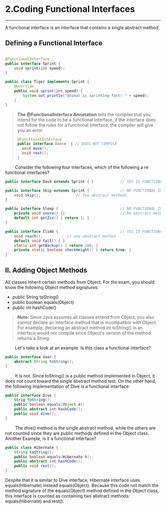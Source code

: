 # 2.Coding Functional Interfaces
--------------------------------
A functional interface is an interface that contains a single abstract method.

## Defining a Functional Interface

```java

@FunctionalInterface
public interface Sprint {
    void sprint(int speed);
}

public class Tiger implements Sprint {
    @Override
    public void sprint(int speed) {
        System.out.println("Animal is sprinting fast! " + speed);   
    }
}
```

> __The @FunctionalInterface Annotation__ tells the compiler that you intend for the code to be a functional interface.
> if the interface does not follow the rules for a functional interface, the compiler will give you an error.
> ```java
> @FunctionalInterface
> public interface Dance  { // DOES NOT COMPILE
>   void move();
>   void rest();
> }
> ```

&emsp;&emsp;
Consider the following four interfaces, which of the following a re functional interfaces?
```java
public interface Dash extends Sprint { }            // YES IS FUNCTIONAL INTERFACE

public interface Skip extends Sprint {              // NO FUNCTIONAL INTERFACE
    void skip();                // Two abstract methods
}

public interface Sleep {                            // NO FUNCTIONAL INTERFACE
    private void snore() {}                         // No abstract methods
    default int getZzz() { return 1; }
}

public interface Climb {                            // YES IS FUNCTIONAL INTERFACE
    void reach();           // one abstract method
    default void fall() { }
    static int getBackup() { return 100; }
    private static boolean checkHeight() { return true; }
}
```

## II. Adding Object Methods
All classes inherit certain methods from Object. For the exam, you should know the following Object method signatures:
- public String toString()
- public boolean equals(Object)
- public int hashCode()
> __Note:__
> Since Java assumes all classes extend from Object, you also cannot declare an interface method that is incompatible 
> with Object. For example, declaring an abstract method int toString() in an interface would not compile since 
> Object's version of the method returns a String.

&emsp;&emsp;
Let's take a look at an example. Is this class a functional interface?
```java
public interface Soar {
    abstract String toString();
}
```
&emsp;&emsp;
It is not. Since toString() is a public method implemented in Object, it does not count toward the single abstract 
method test. On the other hand, the following implementation of Dive is a functional interface:
```java
public interface Dive {
    Strig toString();
    public boolean equals(Object o);
    public abstract int hashCode();
    public void dive();
}
```
&emsp;&emsp;
The dive() method is the single abstract method, while the others are not counted since they are public methods 
defined in the Object class.
&emsp;&emsp;
Another Example, is it a functional interface?
```java
public class Hibernate {
    String toString();
    public boolean equals(Hibernate h);
    public abstract int hashCode();
    public void rest();
}
```
Despite that it is similar to Dive interface, Hibernate interface uses equals(Hibernate) instead equals(Object). 
Because this code not match the method signature of the equals(Object) method defined in the Object class, this 
interface is counted as containing two abstract methods: equals(Hibernate) and rest().